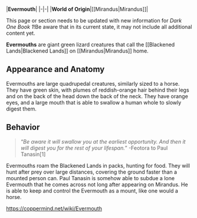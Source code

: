 |**Evermouth**|
|-|-|
|**World of Origin**|[[Mirandus\|Mirandus]]|

This page or section needs to be updated with new information for *Dark One Book 1*!Be aware that in its current state, it may not include all additional content yet.

**Evermouths** are giant green lizard creatures that call the [[Blackened Lands\|Blackened Lands]] on [[Mirandus\|Mirandus]] home.

## Appearance and Anatomy
Evermouths are large quadrupedal creatures, similarly sized to a horse. They have green skin, with plumes of reddish-orange hair behind their legs and on the back of the head down the back of the neck. They have orange eyes, and a large mouth that is able to swallow a human whole to slowly digest them.

## Behavior
>“*Be aware it will swallow you at the earliest opportunity. And then it will digest you for the rest of your lifespan.*”
\-Feotora to Paul Tanasin[1]


Evermouths roam the Blackened Lands in packs, hunting for food. They will hunt after prey over large distances, covering the ground faster than a mounted person can.
Paul Tanasin is somehow able to subdue a lone Evermouth that he comes across not long after appearing on Mirandus. He is able to keep and control the Evermouth as a mount, like one would a horse.



https://coppermind.net/wiki/Evermouth